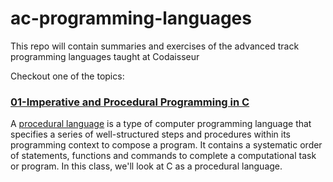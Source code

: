 # ac-programming-languages

This repo will contain summaries and exercises of the advanced track programming languages taught at Codaisseur

Checkout one of the topics:

### [01-Imperative and Procedural Programming in C](https://github.com/MimiMag/ac-programming-languages/tree/master/01-imperative-and-procedural-programming-in-C)
A [procedural language](https://www.techopedia.com/definition/8982/procedural-language) is a type of computer programming language that specifies a series of well-structured steps and procedures within its programming context to compose a program. It contains a systematic order of statements, functions and commands to complete a computational task or program. In this class, we'll look at C as a procedural language.
